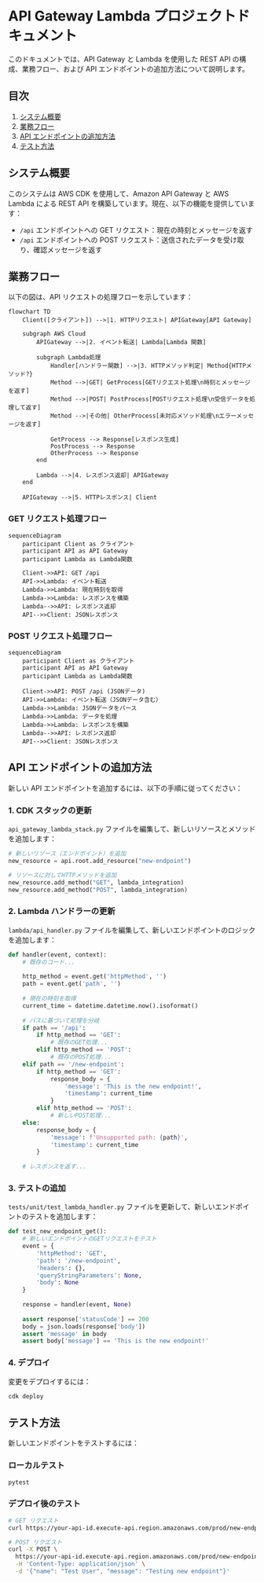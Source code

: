 # API Gateway Lambda プロジェクトドキュメント

このドキュメントでは、API Gateway と Lambda を使用した REST API の構成、業務フロー、および API エンドポイントの追加方法について説明します。

## 目次

1. [システム概要](#システム概要)
2. [業務フロー](#業務フロー)
3. [API エンドポイントの追加方法](#api-エンドポイントの追加方法)
4. [テスト方法](#テスト方法)

## システム概要

このシステムは AWS CDK を使用して、Amazon API Gateway と AWS Lambda による REST API を構築しています。現在、以下の機能を提供しています：

- `/api` エンドポイントへの GET リクエスト：現在の時刻とメッセージを返す
- `/api` エンドポイントへの POST リクエスト：送信されたデータを受け取り、確認メッセージを返す

## 業務フロー

以下の図は、API リクエストの処理フローを示しています：

```mermaid
flowchart TD
    Client([クライアント]) -->|1. HTTPリクエスト| APIGateway[API Gateway]
    
    subgraph AWS Cloud
        APIGateway -->|2. イベント転送| Lambda[Lambda 関数]
        
        subgraph Lambda処理
            Handler[ハンドラー関数] -->|3. HTTPメソッド判定| Method{HTTPメソッド?}
            Method -->|GET| GetProcess[GETリクエスト処理\n時刻とメッセージを返す]
            Method -->|POST| PostProcess[POSTリクエスト処理\n受信データを処理して返す]
            Method -->|その他| OtherProcess[未対応メソッド処理\nエラーメッセージを返す]
            
            GetProcess --> Response[レスポンス生成]
            PostProcess --> Response
            OtherProcess --> Response
        end
        
        Lambda -->|4. レスポンス返却| APIGateway
    end
    
    APIGateway -->|5. HTTPレスポンス| Client
```

### GET リクエスト処理フロー

```mermaid
sequenceDiagram
    participant Client as クライアント
    participant API as API Gateway
    participant Lambda as Lambda関数
    
    Client->>API: GET /api
    API->>Lambda: イベント転送
    Lambda->>Lambda: 現在時刻を取得
    Lambda->>Lambda: レスポンスを構築
    Lambda-->>API: レスポンス返却
    API-->>Client: JSONレスポンス
```

### POST リクエスト処理フロー

```mermaid
sequenceDiagram
    participant Client as クライアント
    participant API as API Gateway
    participant Lambda as Lambda関数
    
    Client->>API: POST /api (JSONデータ)
    API->>Lambda: イベント転送（JSONデータ含む）
    Lambda->>Lambda: JSONデータをパース
    Lambda->>Lambda: データを処理
    Lambda->>Lambda: レスポンスを構築
    Lambda-->>API: レスポンス返却
    API-->>Client: JSONレスポンス
```

## API エンドポイントの追加方法

新しい API エンドポイントを追加するには、以下の手順に従ってください：

### 1. CDK スタックの更新

`api_gateway_lambda_stack.py` ファイルを編集して、新しいリソースとメソッドを追加します：

```python
# 新しいリソース（エンドポイント）を追加
new_resource = api.root.add_resource("new-endpoint")

# リソースに対してHTTPメソッドを追加
new_resource.add_method("GET", lambda_integration)
new_resource.add_method("POST", lambda_integration)
```

### 2. Lambda ハンドラーの更新

`lambda/api_handler.py` ファイルを編集して、新しいエンドポイントのロジックを追加します：

```python
def handler(event, context):
    # 既存のコード...
    
    http_method = event.get('httpMethod', '')
    path = event.get('path', '')
    
    # 現在の時刻を取得
    current_time = datetime.datetime.now().isoformat()
    
    # パスに基づいて処理を分岐
    if path == '/api':
        if http_method == 'GET':
            # 既存のGET処理...
        elif http_method == 'POST':
            # 既存のPOST処理...
    elif path == '/new-endpoint':
        if http_method == 'GET':
            response_body = {
                'message': 'This is the new endpoint!',
                'timestamp': current_time
            }
        elif http_method == 'POST':
            # 新しいPOST処理...
    else:
        response_body = {
            'message': f'Unsupported path: {path}',
            'timestamp': current_time
        }
    
    # レスポンスを返す...
```

### 3. テストの追加

`tests/unit/test_lambda_handler.py` ファイルを更新して、新しいエンドポイントのテストを追加します：

```python
def test_new_endpoint_get():
    # 新しいエンドポイントのGETリクエストをテスト
    event = {
        'httpMethod': 'GET',
        'path': '/new-endpoint',
        'headers': {},
        'queryStringParameters': None,
        'body': None
    }
    
    response = handler(event, None)
    
    assert response['statusCode'] == 200
    body = json.loads(response['body'])
    assert 'message' in body
    assert body['message'] == 'This is the new endpoint!'
```

### 4. デプロイ

変更をデプロイするには：

```bash
cdk deploy
```

## テスト方法

新しいエンドポイントをテストするには：

### ローカルテスト

```bash
pytest
```

### デプロイ後のテスト

```bash
# GET リクエスト
curl https://your-api-id.execute-api.region.amazonaws.com/prod/new-endpoint

# POST リクエスト
curl -X POST \
  https://your-api-id.execute-api.region.amazonaws.com/prod/new-endpoint \
  -H 'Content-Type: application/json' \
  -d '{"name": "Test User", "message": "Testing new endpoint"}'
```